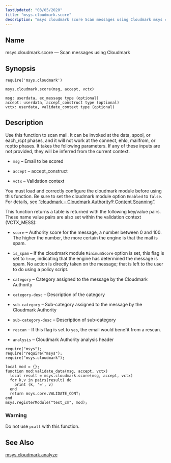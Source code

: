 ```yaml
---
lastUpdated: "03/05/2020"
title: "msys.cloudmark.score"
description: "msys cloudmark score Scan messages using Cloudmark msys cloudmark score msg accept vctx Use this function to scan mail It can be invoked at the data spool or each rcpt phases and it will not work at the connect ehlo mailfrom or rcptto phases It takes the following parameters If..."
---
```


<a name="lua.ref.msys.cloudmark.score"></a> 
## Name

msys.cloudmark.score — Scan messages using Cloudmark

<a name="idp14979792"></a> 
## Synopsis

`require('msys.cloudmark')`

`msys.cloudmark.score(msg, accept, vctx)`

```
msg: userdata, ec_message type (optional)
accept: userdata, accept_construct type (optional)
vctx: userdata, validate_context type (optional)
```
<a name="idp14983632"></a> 
## Description

Use this function to scan mail. It can be invoked at the data, spool, or each_rcpt phases, and it will not work at the connect, ehlo, mailfrom, or rcptto phases. It takes the following parameters. If any of these inputs are not provided, they will be inferred from the current context.

*   `msg` – Email to be scored

*   `accept` – accept_construct

*   `vctx` – Validation context

You must load and correctly configure the cloudmark module before using this function. Be sure to set the cloudmark module option `Enabled` to `false`. For details, see [“cloudmark – Cloudmark Authority® Content Scanning”](/momentum/4/modules/cloudmark).

This function returns a table is returned with the following key/value pairs. These name value pairs are also set within the validation context (VCTX_MESS):

*   `score` – Authority score for the message, a number between 0 and 100\. The higher the number, the more certain the engine is that the mail is spam.

*   `is_spam` – If the cloudmark module `MinimumScore` option is set, this flag is set to `true`, indicating that the engine has determined the message is spam. No action is directly taken on the message; that is left to the user to do using a policy script.

*   `category` – Category assigned to the message by the Cloudmark Authority

*   `category-desc` – Description of the category

*   `sub-category` – Sub-category assigned to the message by the Cloudmark Authority

*   `sub-category-desc` – Description of sub-category

*   `rescan` – If this flag is set to `yes`, the email would benefit from a rescan.

*   `analysis` – Cloudmark Authority analysis header

<a name="lua.ref.msys.cloudmark.score.example"></a> 


```
require("msys");
require("require("msys");
require("msys.cloudmark");

local mod = {};
function mod:validate_data(msg, accept, vctx)
  local result = msys.cloudmark.score(msg, accept, vctx)
  for k,v in pairs(result) do
    print (k, '=', v)
  end
  return msys.core.VALIDATE_CONT;
end
msys.registerModule("test_cm", mod);
```

### Warning

Do not use `pcall` with this function.

<a name="idp15010208"></a> 
## See Also

[msys.cloudmark.analyze](/momentum/4/lua/ref-msys-cloudmark-analyze)